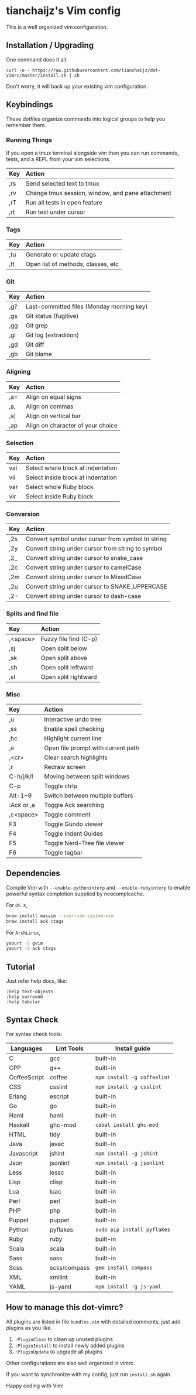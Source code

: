 tianchaijz's Vim config
==================
This is a well organized vim configuration.

## Installation / Upgrading

One command does it all.

    curl -o - https://raw.githubusercontent.com/tianchaijz/dot-vimrc/master/install.sh | sh

Don't worry, it will back up your existing vim configuration.

## Keybindings

These dotfiles organize commands into logical groups to help you
remember them.

### Running Things

If you open a tmux terminal alongside vim then you can run commands,
tests, and a REPL from your vim selections.

Key           | Action
:------------ | :-------
,rs           | Send selected text to tmux
,rv           | Change tmux session, window, and pane attachment
,rT           | Run all tests in open feature
,rt           | Run test under cursor

### Tags
Key           | Action
:------------ | :-------
,tu           | Generate or update ctags
,tt           | Open list of methods, classes, etc

### Git
Key           | Action
:------------ | :-------
,g?           | Last-committed files (Monday morning key)
,gs           | Git status (fugitive)
,gg           | Git grep
,gl           | Git log (extradition)
,gd           | Git diff
,gb           | Git blame

### Aligning
Key           | Action
:------------ | :-------
,a=           | Align on equal signs
,a,           | Align on commas
,a\|          | Align on vertical bar
,ap           | Align on character of your choice

### Selection
Key           | Action
:------------ | :-------
vai           | Select whole block at indentation
vii           | Select inside block at indentation
var           | Select whole Ruby block
vir           | Select inside Ruby block

### Conversion
Key           | Action
:------------ | :-------
,2s           | Convert symbol under cursor from symbol to string
,2y           | Convert string under cursor from string to symbol
,2_           | Convert string under cursor to snake_case
,2c           | Convert string under cursor to camelCase
,2m           | Convert string under cursor to MixedCase
,2u           | Convert string under cursor to SNAKE_UPPERCASE
,2-           | Convert string under cursor to dash-case

### Splits and find file
Key           | Action
:------------ | :-------
,\<space\>    | Fuzzy file find (C-p)
,sj           | Open split below
,sk           | Open split above
,sh           | Open split leftward
,sl           | Open split rightward

### Misc
Key           | Action
:------------ | :-------
,u            | Interactive undo tree
,ss           | Enable spell checking
,hc           | Highlight current line
,e            | Open file prompt with current path
,\<cr\>       | Clear search highlights
,r            | Redraw screen
C-h/j/k/l     | Moving between spilt windows
C-p           | Toggle ctrlp
Alt-1~9       | Switch between multiple buffers
:Ack or ,a    | Toggle Ack searching
,c\<space\>   | Toggle comment
F3            | Toggle Gundo viewer
F4            | Toggle Indent Guides
F5            | Toggle Nerd-Tree file viewer
F6            | Toggle tagbar


## Dependencies
Compile Vim with `--enable-pythoninterp` and `--enable-rubyinterp` to enable powerful syntax completion supplied by neocomplcache.

For `OS X`,

``` bash
brew install macvim --override-system-vim
brew install ack ctags
```

For `ArchLinux`,

``` bash
yaourt -S gvim
yaourt -S ack ctags
```

## Tutorial
Just refer help docs, like:

``` vim
:help text-objexts
:help surround
:help tabular
```

## Syntax Check
For syntax check tools:

Languages    | Lint Tools    | Install guide
------------ | ------------- | ------------
C            | gcc           | built-in
CPP          | g++           | built-in
CoffeeScript | coffee        | `npm install -g coffeelint`
CSS          | csslint       | `npm install -g csslint`
Erlang       | escript       | built-in
Go           | go            | built-in
Haml         | haml          | built-in
Haskell      | ghc-mod       | `cabal install ghc-mod`
HTML         | tidy          | built-in
Java         | javac         | built-in
Javascript   | jshint        | `npm install -g jshint`
Json         | jsonlint      | `npm install -g jsonlint`
Less         | lessc         | built-in
Lisp         | clisp         | built-in
Lua          | luac          | built-in
Perl         | perl          | built-in
PHP          | php           | built-in
Puppet       | puppet        | built-in
Python       | pyflakes      | `sudo pip install pyflakes`
Ruby         | ruby          | built-in
Scala        | scala         | built-in
Sass         | sass          | built-in
Scss         | scss/compass  | `gem install compass`
XML          | xmllint       | built-in
YAML         | js-yaml       | `npm install -g js-yaml`

## How to manage this dot-vimrc?
All plugins are listed in file `bundles.vim` with detailed comments, just add plugins as you like.

1. `:PluginClean` to clean up unused plugins
2. `:PluginInstall` to install newly added plugins
3. `:PluginUpdate` to upgrade all plugins

Other configurations are also well organized in vimrc.

If you want to synchronize with my config, just run `install.sh` again.

Happy coding with Vim!
